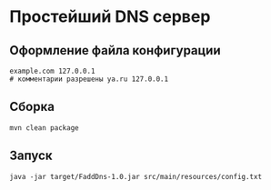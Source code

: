 # Простейший DNS сервер
## Оформление файла конфигурации

```text
example.com 127.0.0.1
# комментарии разрешены ya.ru 127.0.0.1
```

## Сборка
```shell
mvn clean package
```

## Запуск
```shell
java -jar target/FaddDns-1.0.jar src/main/resources/config.txt
```